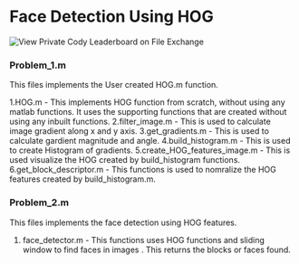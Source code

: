 # Face Detection Using HOG

![View Private Cody Leaderboard on File Exchange](https://www.mathworks.com/matlabcentral/images/matlab-file-exchange.svg)

### Problem_1.m 
This files implements the User created HOG.m function.

1.HOG.m - This implements HOG function from scratch, without using any matlab functions. It uses the supporting functions that are created without using any inbuilt functions.
2.filter_image.m - This is used to calculate image gradient along x and y axis.
3.get_gradients.m - This is used to calculate gardient magnitude and angle.
4.build_histogram.m - This is used to create Histogram of gradients.
5.create_HOG_features_image.m - This is used visualize the HOG created by build_histogram functions.
6.get_block_descriptor.m - This functions is used to nomralize the HOG features created by build_histogram.m.

### Problem_2.m 
This files implements the face detection using HOG features.

1. face_detector.m - This functions uses HOG functions and sliding window to find faces in images . This returns the blocks or faces found.



